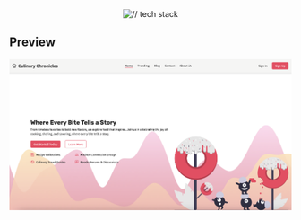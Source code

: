 <div align="center">
  <img src="https://github-readme-tech-stack.vercel.app/api/cards?title=%2F%2F+tech+stack&lineCount=2&theme=catppuccin_latte&width=600&bg=%23eff1f5&badge=%23e6e9ef&border=%239ca0b0&titleColor=%23179299&line1=next.js%2Cnext.js%2C000000%3Btypescript%2Ctypescript%2C007acc%3Bsass%2Csass%2Cbf4080%3Bmongodb%2Cmongodb%2C12924f%3B&line2=mongoose%2Cmongoose%2C880000%3B" alt="// tech stack" />
</div>

## Preview

![Hero Page](./documentation/hero.png)
